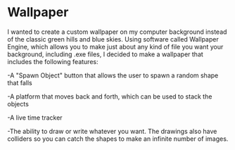 # Wallpaper

I wanted to create a custom wallpaper on my computer background instead of the classic green hills and blue skies. Using software called Wallpaper Engine, which allows you to make just about any kind of file you want your background, including .exe files, I decided to make a wallpaper that includes the following features:

-A "Spawn Object" button that allows the user to spawn a random shape that falls

-A platform that moves back and forth, which can be used to stack the objects

-A live time tracker

-The ability to draw or write whatever you want. The drawings also have colliders so you can catch the shapes to make an infinite number of images.
